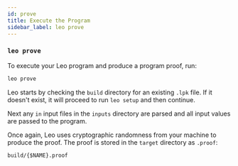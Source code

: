 ```yaml
---
id: prove
title: Execute the Program
sidebar_label: leo prove
---
```


### `leo prove`

To execute your Leo program and produce a program proof, run:
```bash
leo prove
```
Leo starts by checking the `build` directory for an existing `.lpk` file. If it doesn't exist, it will proceed to run `leo setup` and then continue.

Next any `in` input files in the `inputs` directory are parsed and all input values are passed to the program.

Once again, Leo uses cryptographic randomness from your machine to produce the proof. The proof is stored in the `target` directory as `.proof`:

```
build/{$NAME}.proof
```